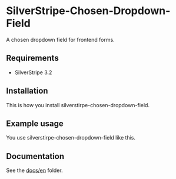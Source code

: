 # SilverStripe-Chosen-Dropdown-Field

A chosen dropdown field for frontend forms.

## Requirements

- SilverStripe 3.2

## Installation

This is how you install silverstirpe-chosen-dropdown-field.

## Example usage

You use silverstirpe-chosen-dropdown-field like this.

## Documentation

See the [docs/en](docs/en/index.md) folder.
